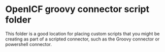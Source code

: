 OpenICF groovy connector script folder
======================================

This folder is a good location for placing custom scripts that you might be creating as part of a scripted connector, such as the Groovy connector or powershell connector.
